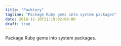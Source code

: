 ```yaml
---
title: "Packtory"
tagline: "Package Ruby gems into system packages"
date: 2018-11-10T21:19:02+08:00
draft: true
---
```


Package Ruby gems into system packages.
